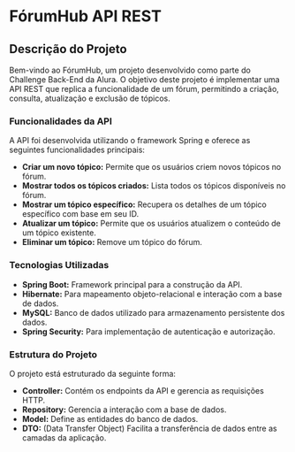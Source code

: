 # FórumHub API REST

## Descrição do Projeto

Bem-vindo ao FórumHub, um projeto desenvolvido como parte do Challenge Back-End da Alura. O objetivo deste projeto é implementar uma API REST que replica a funcionalidade de um fórum, permitindo a criação, consulta, atualização e exclusão de tópicos.

### Funcionalidades da API

A API foi desenvolvida utilizando o framework Spring e oferece as seguintes funcionalidades principais:

- **Criar um novo tópico:** Permite que os usuários criem novos tópicos no fórum.
- **Mostrar todos os tópicos criados:** Lista todos os tópicos disponíveis no fórum.
- **Mostrar um tópico específico:** Recupera os detalhes de um tópico específico com base em seu ID.
- **Atualizar um tópico:** Permite que os usuários atualizem o conteúdo de um tópico existente.
- **Eliminar um tópico:** Remove um tópico do fórum.



### Tecnologias Utilizadas

- **Spring Boot:** Framework principal para a construção da API.
- **Hibernate:** Para mapeamento objeto-relacional e interação com a base de dados.
- **MySQL:** Banco de dados utilizado para armazenamento persistente dos dados.
- **Spring Security:** Para implementação de autenticação e autorização.


### Estrutura do Projeto

O projeto está estruturado da seguinte forma:

- **Controller:** Contém os endpoints da API e gerencia as requisições HTTP.
- **Repository:** Gerencia a interação com a base de dados.
- **Model:** Define as entidades do banco de dados.
- **DTO:** (Data Transfer Object) Facilita a transferência de dados entre as camadas da aplicação.
